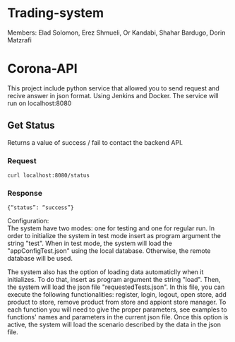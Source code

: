 # Trading-system

Members:
Elad Solomon,
Erez Shmueli,
Or Kandabi,
Shahar Bardugo,
Dorin Matzrafi

# Corona-API

This project include python service that allowed you to send request and recive answer in json format.
Using Jenkins and Docker.
The service will run on localhost:8080


## Get Status
Returns a value of success / fail to contact the backend API.
### Request
    curl localhost:8080/status

### Response

    {“status”: “success”}

  

Configuration:  
The system have two modes: one for testing and one for regular run. In order to initialize the system in test mode insert as program argument the string "test". When in test mode, the system will load the "appConfigTest.json" using the local database. Otherwise, the remote database will be used.  
  


The system also has the option of loading data automaticlly when it initializes. To do that, insert as program argument the string "load".
Then, the system will load the json file "requestedTests.json".  In this file, you can execute the following functionalities: register, login, logout, open store, add product to store, remove product from store and appiont store manager. To each function you will need to give the proper parameters, see examples to functions' names and parameters in the current json file. Once this option is active, the system will load the scenario described by the data in the json file.
